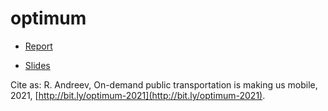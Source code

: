 # optimum

- [Report](tex/main.pdf)

- [Slides](slides/slides.pdf)



Cite as:
R. Andreev, 
On-demand public transportation is making us mobile,
2021,
[http://bit.ly/optimum-2021](http://bit.ly/optimum-2021).
